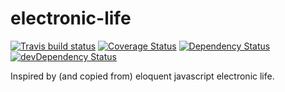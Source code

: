 # electronic-life
[![Travis build status](https://travis-ci.org/markoniemi/electronic-life.svg?branch=master)](https://travis-ci.org/markoniemi/electronic-life)
[![Coverage Status](https://img.shields.io/coveralls/markoniemi/electronic-life/master.svg)](https://coveralls.io/r/markoniemi/electronic-life?branch=master)
[![Dependency Status](https://david-dm.org/markoniemi/electronic-life.svg)](https://david-dm.org/markoniemi/electronic-life)
[![devDependency Status](https://david-dm.org/markoniemi/electronic-life/dev-status.svg)](https://david-dm.org/markoniemi/electronic-life#info=devDependencies)

Inspired by (and copied from) eloquent javascript electronic life.
